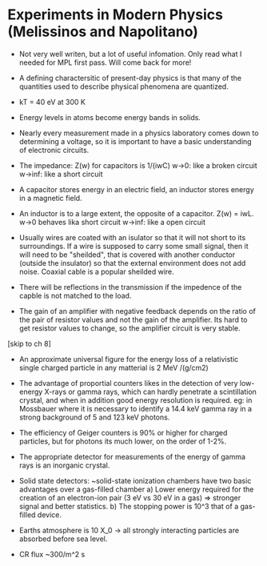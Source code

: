 # Experiments in Modern Physics (Melissinos and Napolitano)

- Not very well writen, but a lot of useful infomation. Only read what I needed for MPL first pass. Will come back for more!

- A defining charactersitic of present-day physics is that many of the quantities used to describe physical phenomena are quantized.

- kT = 40 eV at 300 K

- Energy levels in atoms become energy bands in solids.

- Nearly every measurement made in a physics laboratory comes down to determining a voltage, so it is important to have a basic understanding of electronic circuits.

- The impedance: Z(w) for capacitors is 1/(iwC)
     w->0: like a broken circuit
     w->inf: like a short circuit

- A capacitor stores energy in an electric field, an inductor stores energy in a magnetic field.

- An inductor is to a large extent, the opposite of a capacitor. Z(w) = iwL.
    w->0 behaves lika short circuit
    w->inf: like a open circuit

- Usually wires are coated with an isulator so that it will not short to its surroundings.
  If a wire is supposed to carry some small signal, then it will need to be "sheilded", that is covered with another conductor
     (outside the insulator) so that the external environment does not add noise. Coaxial cable is a popular sheilded wire.

- There will be reflections in the transmission if the impedence of the capble is not matched to the load.

- The gain of an amplifier with negative feedback depends on the ratio of the pair of resistor values and not the gain of the amplifier.
  Its hard to get resistor values to change, so the amplifier circuit is very stable.

[skip to ch 8]

- An approximate universal figure for the energy loss of a relativistic single charged particle in any matterial is 2 MeV /(g/cm2)

- The advantage of proportial counters likes in the detection of very low-energy X-rays or gamma rays, which can hardly penetrate a scintillation crystal, and when in addition good energy resolution is required. eg: in Mossbauer where it is necessary to identify a 14.4 keV gamma ray in a strong background of 5 and 123 keV photons.

- The efficiency of Geiger counters is 90% or higher for charged particles, but for photons its much lower, on the order of 1-2%.

- The appropriate detector for measurements of the energy of gamma rays is an inorganic crystal.

- Solid state detectors: ~solid-state ionization chambers have two basic advantages over a gas-filled chamber
  a) Lower energy required for the creation of an electron-ion pair (3 eV vs 30 eV in a gas)
     => stronger signal and better statistics.
  b) The stopping power is 10^3 that of a gas-filled device.

- Earths atmosphere is 10 X_0 -> all strongly interacting particles are absorbed before sea level.

- CR flux ~300/m^2 s
   